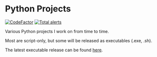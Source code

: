 # Python Projects
[![CodeFactor](https://www.codefactor.io/repository/github/tedsilb/pythonprojects/badge)](https://www.codefactor.io/repository/github/tedsilb/pythonprojects) [![Total alerts](https://img.shields.io/lgtm/alerts/g/tedsilb/PythonProjects.svg?logo=lgtm&logoWidth=18)](https://lgtm.com/projects/g/tedsilb/PythonProjects/alerts/)

Various Python projects I work on from time to time.

Most are script-only, but some will be released as executables (.exe, .sh).

The latest executable release can be found [here](https://github.com/tedsilb/PythonProjects/releases/latest "Latest Release").
